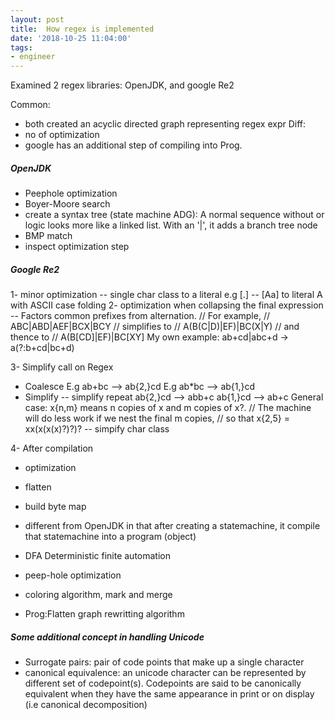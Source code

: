 ```yaml
---
layout: post
title:  How regex is implemented
date: '2018-10-25 11:04:00'
tags:
- engineer
---
```


Examined 2 regex libraries: OpenJDK, and google Re2

Common:
- both created an acyclic directed graph representing regex expr
Diff:
- no of optimization
- google has an additional step of compiling into Prog.

##### OpenJDK

- Peephole optimization
- Boyer-Moore search 
- create a syntax tree (state machine ADG): A normal sequence without or logic looks more like a linked list. With an '|', it adds a branch tree node
- BMP match 
- inspect optimization step

##### Google Re2
1- minor optimization
-- single char class to a literal e.g [.]
-- [Aa] to literal A with ASCII case folding
2- optimization when collapsing the final expression 
-- Factors common prefixes from alternation.
// For example,
//     ABC|ABD|AEF|BCX|BCY
// simplifies to
//     A(B(C|D)|EF)|BC(X|Y)
// and thence to
//     A(B[CD]|EF)|BC[XY]
My own example: ab+cd|abc+d -> a(?:b+cd|bc+d)

3- Simplify call on Regex
- Coalesce
E.g ab+bc --> ab{2,}cd
E.g ab*bc --> ab{1,}cd
- Simplify
-- simplify repeat
ab{2,}cd --> abb+c
ab{1,}cd --> ab+c
General case: x{n,m} means n copies of x and m copies of x?.
  // The machine will do less work if we nest the final m copies,
  // so that x{2,5} = xx(x(x(x)?)?)?
-- simpify char class

4- After compilation 
- optimization
- flatten
- build byte map


- different from OpenJDK in that after creating a statemachine, it compile that statemachine into a program (object)
- DFA Deterministic finite automation 
- peep-hole optimization 
- coloring algorithm, mark and merge
- Prog:Flatten graph rewritting algorithm

##### Some additional concept in handling Unicode

- Surrogate pairs: pair of code points that make up a single character
- canonical equivalence: an unicode character can be represented by different set of codepoint(s). Codepoints are said to be canonically equivalent when they have the same appearance in print or on display (i.e canonical decomposition)